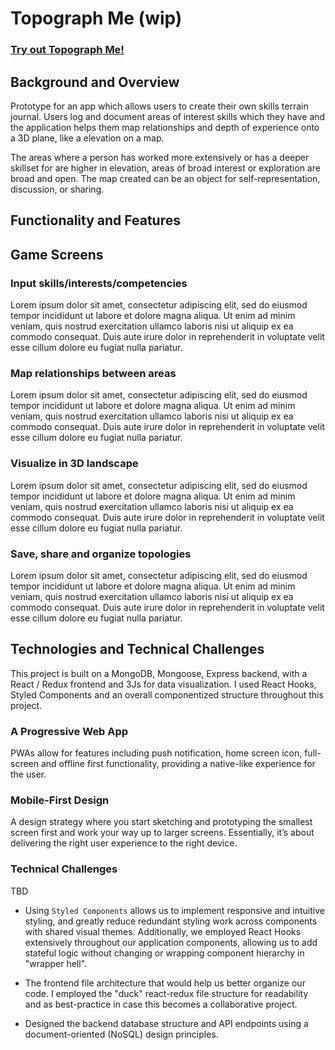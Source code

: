 # Topograph Me (wip) 

### [Try out Topograph Me!]()

## Background and Overview
Prototype for an app which allows users to create their own skills terrain journal. Users log and document areas of interest skills which they have and the application helps them map relationships and depth of experience onto a 3D plane, like a elevation on a map. 

The areas where a person has worked more extensively or has a deeper skillset for are higher in elevation, areas of broad interest or exploration are broad and open. The map created can be an object for self-representation, discussion, or sharing.  

## Functionality and Features

## Game Screens
### Input skills/interests/competencies

Lorem ipsum dolor sit amet, consectetur adipiscing elit, sed do eiusmod tempor incididunt ut labore et dolore magna aliqua. Ut enim ad minim veniam, quis nostrud exercitation ullamco laboris nisi ut aliquip ex ea commodo consequat. Duis aute irure dolor in reprehenderit in voluptate velit esse cillum dolore eu fugiat nulla pariatur.

### Map relationships between areas

Lorem ipsum dolor sit amet, consectetur adipiscing elit, sed do eiusmod tempor incididunt ut labore et dolore magna aliqua. Ut enim ad minim veniam, quis nostrud exercitation ullamco laboris nisi ut aliquip ex ea commodo consequat. Duis aute irure dolor in reprehenderit in voluptate velit esse cillum dolore eu fugiat nulla pariatur.

### Visualize in 3D landscape

Lorem ipsum dolor sit amet, consectetur adipiscing elit, sed do eiusmod tempor incididunt ut labore et dolore magna aliqua. Ut enim ad minim veniam, quis nostrud exercitation ullamco laboris nisi ut aliquip ex ea commodo consequat. Duis aute irure dolor in reprehenderit in voluptate velit esse cillum dolore eu fugiat nulla pariatur.

### Save, share and organize topologies

Lorem ipsum dolor sit amet, consectetur adipiscing elit, sed do eiusmod tempor incididunt ut labore et dolore magna aliqua. Ut enim ad minim veniam, quis nostrud exercitation ullamco laboris nisi ut aliquip ex ea commodo consequat. Duis aute irure dolor in reprehenderit in voluptate velit esse cillum dolore eu fugiat nulla pariatur.

## Technologies and Technical Challenges

This project is built on a MongoDB, Mongoose, Express backend, with a React / Redux frontend and 3Js for data visualization. I used React Hooks, Styled Components and an overall componentized structure throughout this project.

### A Progressive Web App
PWAs allow for features including push notification, home screen icon, full-screen and offline first functionality, providing a native-like experience for the user.

### Mobile-First Design
A design strategy where you start sketching and prototyping the smallest screen first and work your way up to larger screens. Essentially, it’s about delivering the right user experience to the right device.

### Technical Challenges

TBD

- Using `Styled Components` allows us to implement responsive and intuitive styling, and greatly reduce redundant styling work across components with shared visual themes. Additionally, we employed React Hooks extensively throughout our application components, allowing us to add stateful logic without changing or wrapping component hierarchy in "wrapper hell".

- The frontend file architecture that would help us better organize our code. I employed the "duck" react-redux file structure for readability and as best-practice in case this becomes a collaborative project. 

- Designed the backend database structure and API endpoints using a document-oriented (NoSQL) design principles. 
